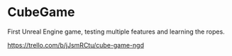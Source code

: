 # CubeGame
First Unreal Engine game, testing multiple features and learning the ropes.

https://trello.com/b/jJsmRCtu/cube-game-ngd
